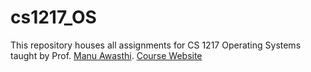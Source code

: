 # cs1217_OS

This repository houses all assignments for CS 1217 Operating Systems taught by Prof. [Manu Awasthi](https://www.cs.utah.edu/~manua/). 
[Course Website](https://sites.google.com/ashoka.edu.in/cs1217)

